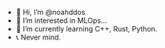 - 👋 Hi, I’m @noahddos
- 💎 I’m interested in MLOps...
- 📀 I’m currently learning C++, Rust, Python.
- 📞 Never mind.

<!---
noahddos/noahddos is a ✨ special ✨ repository because its `README.md` (this file) appears on your GitHub profile.
You can click the Preview link to take a look at your changes.
--->
